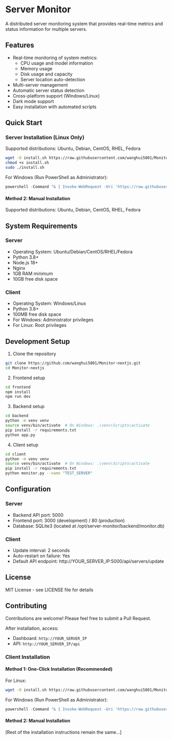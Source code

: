 # Server Monitor

A distributed server monitoring system that provides real-time metrics and status information for multiple servers.

## Features

- Real-time monitoring of system metrics:
  - CPU usage and model information
  - Memory usage
  - Disk usage and capacity
  - Server location auto-detection
- Multi-server management
- Automatic server status detection
- Cross-platform support (Windows/Linux)
- Dark mode support
- Easy installation with automated scripts

## Quick Start

### Server Installation (Linux Only)

Supported distributions: Ubuntu, Debian, CentOS, RHEL, Fedora

```bash
wget -O install.sh https://raw.githubusercontent.com/wanghui5801/Monitor-nextjs/main/install_server.sh
chmod +x install.sh
sudo ./install.sh
```

For Windows (Run PowerShell as Administrator):

```powershell
powershell -Command "& { Invoke-WebRequest -Uri 'https://raw.githubusercontent.com/wanghui5801/Monitor-nextjs/main/install_client.bat' -OutFile 'install_client.bat'; Start-Process -FilePath 'install_client.bat' -ArgumentList 'YOUR_SERVER_NAME' -Verb RunAs }"
```

#### Method 2: Manual Installation

Supported distributions: Ubuntu, Debian, CentOS, RHEL, Fedora

## System Requirements

### Server
- Operating System: Ubuntu/Debian/CentOS/RHEL/Fedora
- Python 3.8+
- Node.js 18+
- Nginx
- 1GB RAM minimum
- 10GB free disk space

### Client
- Operating System: Windows/Linux
- Python 3.8+
- 100MB free disk space
- For Windows: Administrator privileges
- For Linux: Root privileges

## Development Setup

1. Clone the repository

```bash
git clone https://github.com/wanghui5801/Monitor-nextjs.git
cd Monitor-nextjs
```

2. Frontend setup

```bash
cd frontend
npm install
npm run dev
```

3. Backend setup

```bash
cd backend
python -m venv venv
source venv/bin/activate  # On Windows: .\venv\Scripts\activate
pip install -r requirements.txt
python app.py
```

4. Client setup

```bash
cd client
python -m venv venv
source venv/bin/activate  # On Windows: .\venv\Scripts\activate
pip install -r requirements.txt
python monitor.py --name "TEST_SERVER"
```

## Configuration

### Server
- Backend API port: 5000
- Frontend port: 3000 (development) / 80 (production)
- Database: SQLite3 (located at /opt/server-monitor/backend/monitor.db)

### Client
- Update interval: 2 seconds
- Auto-restart on failure: Yes
- Default API endpoint: http://YOUR_SERVER_IP:5000/api/servers/update

## License

MIT License - see LICENSE file for details

## Contributing

Contributions are welcome! Please feel free to submit a Pull Request.

After installation, access:
- Dashboard: `http://YOUR_SERVER_IP`
- API: `http://YOUR_SERVER_IP/api`

### Client Installation

#### Method 1: One-Click Installation (Recommended)

For Linux:

```bash
wget -O install.sh https://raw.githubusercontent.com/wanghui5801/Monitor-nextjs/main/install_client.sh && chmod +x install.sh && sudo ./install.sh "YOUR_SERVER_NAME"
```

For Windows (Run PowerShell as Administrator):

```powershell
powershell -Command "& { Invoke-WebRequest -Uri 'https://raw.githubusercontent.com/wanghui5801/Monitor-nextjs/main/install_client.bat' -OutFile 'install_client.bat'; Start-Process -FilePath 'install_client.bat' -ArgumentList 'YOUR_SERVER_NAME' -Verb RunAs }"
```

#### Method 2: Manual Installation

[Rest of the installation instructions remain the same...]